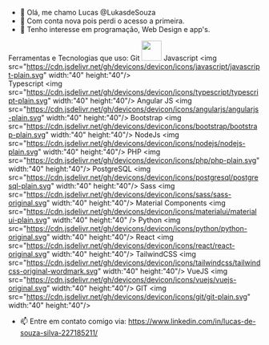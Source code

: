 - 👋 Olá, me chamo Lucas @LukasdeSouza
- 🥴 Com conta nova pois perdi o acesso a primeira.
- 👀 Tenho interesse em programação, Web Design e app's.

Ferramentas e Tecnologias que uso:
Git
<img src="https://cdn.jsdelivr.net/gh/devicons/devicon/icons/git/git-original.svg" width="40" height="40"/>
Javascript
<img src="https://cdn.jsdelivr.net/gh/devicons/devicon/icons/javascript/javascript-plain.svg" width:"40" height:"40"/>   
Typescript
<img src="https://cdn.jsdelivr.net/gh/devicons/devicon/icons/typescript/typescript-plain.svg"  width:"40" height:"40"/>
Angular JS
<img src="https://cdn.jsdelivr.net/gh/devicons/devicon/icons/angularjs/angularjs-plain.svg"  width:"40" height:"40"/>
Bootstrap
<img src="https://cdn.jsdelivr.net/gh/devicons/devicon/icons/bootstrap/bootstrap-plain.svg"  width:"40" height:"40"/>
NodeJs
<img src="https://cdn.jsdelivr.net/gh/devicons/devicon/icons/nodejs/nodejs-plain.svg"  width:"40" height:"40"/>
PHP
<img src="https://cdn.jsdelivr.net/gh/devicons/devicon/icons/php/php-plain.svg"  width:"40" height:"40"/>
PostgreSQL
<img src="https://cdn.jsdelivr.net/gh/devicons/devicon/icons/postgresql/postgresql-plain.svg"  width:"40" height:"40"/>
Sass
<img src="https://cdn.jsdelivr.net/gh/devicons/devicon/icons/sass/sass-original.svg"  width:"40" height:"40"/>
Material Components
<img src="https://cdn.jsdelivr.net/gh/devicons/devicon/icons/materialui/materialui-plain.svg"  width:"40" height:"40" />
Python
<img src="https://cdn.jsdelivr.net/gh/devicons/devicon/icons/python/python-original.svg"  width:"40" height:"40"/>
React
<img src="https://cdn.jsdelivr.net/gh/devicons/devicon/icons/react/react-original.svg"  width:"40" height:"40"/>
TailwindCSS
<img src="https://cdn.jsdelivr.net/gh/devicons/devicon/icons/tailwindcss/tailwindcss-original-wordmark.svg"  width:"40" height:"40"/> 
VueJS
<img src="https://cdn.jsdelivr.net/gh/devicons/devicon/icons/vuejs/vuejs-original.svg"  width:"40" height:"40"/>
GIT
<img src="https://cdn.jsdelivr.net/gh/devicons/devicon/icons/git/git-plain.svg"  width:"40" height:"40"/>
          
          
          
          
- 📫 Entre em contato comigo via: https://www.linkedin.com/in/lucas-de-souza-silva-227185211/

<!---
LukasdeSouza/LukasdeSouza is a ✨ special ✨ repository because its `README.md` (this file) appears on your GitHub profile.
You can click the Preview link to take a look at your changes.
--->
